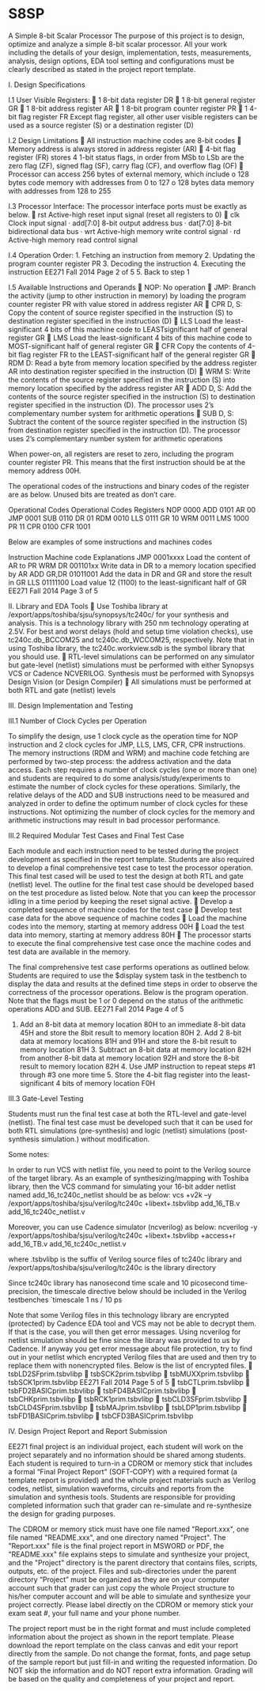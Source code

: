 # S8SP
A Simple 8-bit Scalar Processor
The purpose of this project is to design, optimize and analyze a simple 8-bit scalar processor. All your work including the details of your design, implementation, tests, measurements, analysis, design options, EDA tool setting and configurations must be clearly described as stated in the project report template. 
 
I. Design Specifications 
 
I.1 User Visible Registers:  1 8-bit data register DR  1 8-bit general register GR  1 8-bit address register AR  1 8-bit program counter register PR  1 4-bit flag register FR Except flag register, all other user visible registers can be used as a source register (S) or a destination register (D) 
 
I.2 Design Limitations  All instruction machine codes are 8-bit codes  Memory address is always stored in address register (AR)  4-bit flag register (FR) stores 4 1-bit status flags, in order from MSb to LSb are the zero flag (ZF), signed flag (SF), carry flag (CF), and overflow flag (OF)  Processor can access 256 bytes of external memory, which include o 128 bytes code memory with addresses from 0 to 127 o 128 bytes data memory with addresses from 128 to 255 
 
I.3 Processor Interface: The processor interface ports must be exactly as below.  rst Active-high reset input signal (reset all registers to 0)  clk Clock input signal · add[7:0] 8-bit output address bus · dat[7:0] 8-bit bidirectional data bus · wrt Active-high memory write control signal · rd Active-high memory read control signal 
 
I.4 Operation Order: 1. Fetching an instruction from memory 2. Updating the program counter register PR 3. Decoding the instruction 4. Executing the instruction 
EE271 Fall 2014 
Page 2 of 5 
5. Back to step 1 
 
I.5 Available Instructions and Operands  NOP: No operation  JMP: Branch the activity (jump to other instruction in memory) by loading the program counter register PR with value stored in address register AR  CPR D, S: Copy the content of source register specified in the instruction (S) to destination register specified in the instruction (D)  LLS Load the least-significant 4 bits of this machine code to LEASTsignificant half of general register GR  LMS Load the least-significant 4 bits of this machine code to MOST-significant half of general register GR  CFR Copy the contents of 4-bit flag register FR to  the LEAST-significant half of the general register GR  RDM D: Read a byte from memory location specified by the address register AR into destination register specified in the instruction (D)  WRM S: Write the contents of the source register specified in the instruction (S) into memory location specified by the address register AR  ADD D, S: Add the contents of the source register specified in the instruction (S) to destination register specified in the instruction (D). The processor uses 2’s complementary number system for arithmetic operations  SUB D, S: Subtract the content of the source register specified in the instruction (S) from destination register specified in the instruction (D). The processor uses 2’s complementary number system for arithmetic operations 
 
When power-on, all registers are reset to zero, including the program counter register PR. This means that the first instruction should be at the memory address 00H. 
 
The operational codes of the instructions and binary codes of the register are as below. Unused bits are treated as don’t care. 
 
Operational Codes  Operational Codes  Registers NOP 0000  ADD 0101  AR 00 JMP 0001  SUB 0110  DR 01 RDM 0010  LLS 0111  GR 10 WRM 0011  LMS 1000  PR 11 CPR 0100  CFR 1001    
 
Below are examples of some instructions and machines codes 
 
Instruction Machine code Explanations JMP 0001xxxx Load the content of AR to PR WRM DR 001101xx Write data in DR to a memory location specified by AR ADD GR,DR 01011001 Add the data in DR and GR and store the result in GR LLS 01111100 Load value 12 (1100) to the least-significant half of GR 
EE271 Fall 2014 
Page 3 of 5 
 
II. Library and EDA Tools  Use Toshiba library at /export/apps/toshiba/sjsu/synopsys/tc240c/ for your synthesis and analysis. This is a technology library with 250 nm technology operating at 2.5V. For best and worst delays (hold and setup time violation checks), use tc240c.db_BCCOM25 and tc240c.db_WCCOM25, respectively. Note that in using Toshiba library, the tc240c.workview.sdb is the symbol library that you should use.  RTL-level simulations can be performed on any simulator but gate-level (netlist) simulations must be performed with either Synopsys VCS or Cadence NCVERILOG. Synthesis must be performed with Synopsys Design Vision (or Design Compiler)  All simulations must be performed at both RTL and gate (netlist) levels 
 
III. Design Implementation and Testing 
 
III.1 Number of Clock Cycles per Operation 
 
To simplify the design, use 1 clock cycle as the operation time for NOP instruction and 2 clock cycles for JMP, LLS, LMS, CFR, CPR instructions. The memory instructions (RDM and WRM) and machine code fetching are performed by two-step process: the address activation and the data access. Each step requires a number of clock cycles (one or more than one) and students are required to do some analysis/study/experiments to estimate the number of clock cycles for these operations. Similarly, the relative delays of the ADD and SUB instructions need to be measured and analyzed in order to define the optimum number of clock cycles for these instructions. Not optimizing the number of clock cycles for the memory and arithmetic instructions may result in bad processor performance. 
 
III.2 Required Modular Test Cases and Final Test Case 
 
Each module and each instruction need to be tested during the project development as specified in the report template. Students are also required to develop a final comprehensive test case to test the processor operation. This final test cased will be used to test the design at both RTL and gate (netlist) level. The outline for the final test case should be developed based on the test procedure as listed below. Note that you can keep the processor idling in a time period by keeping the reset signal active.  Develop a completed sequence of machine codes for the test case  Develop test case data for the above sequence of machine codes  Load the machine codes into the memory, starting at memory address 00H  Load the test data into memory, starting at memory address 80H  The processor starts to execute the final comprehensive test case once the machine codes and test data are available in the memory. 
 
The final comprehensive test case performs operations as outlined below. Students are required to use the $display system task in the testbench to display the data and results at the defined time steps in order to observe the correctness of the processor operations. Below is the program operation. Note that the flags must be 1 or 0 depend on the status of the arithmetic operations ADD and SUB. 
EE271 Fall 2014 
Page 4 of 5 
1. Add an 8-bit data at memory location 80H to an immediate 8-bit data 45H and store the 8bit result to memory location 80H 2. Add 2 8-bit data at memory locations 81H and 91H and store the 8-bit result to memory location 81H 3. Subtract an 8-bit data at memory location 82H from another 8-bit data at memory location 92H and store the 8-bit result to memory location 82H 4. Use JMP instruction to repeat steps #1 through #3 one more time 5. Store the 4-bit flag register into the least-significant 4 bits of memory location F0H 
 
III.3 Gate-Level Testing 
 
Students must run the final test case at both the RTL-level and gate-level (netlist). The final test case must be developed such that it can be used for both RTL simulations (pre-synthesis) and logic (netlist) simulations (post-synthesis simulation.) without modification. 
 
Some notes: 
 
In order to run VCS with netlist file, you need to point to the Verilog source of the target library. As an example of synthesizing/mapping with Toshiba library, then the VCS command for simulating your 16-bit adder netlist named add_16_tc240c_netlist should be as below: vcs +v2k –y /export/apps/toshiba/sjsu/verilog/tc240c +libext+.tsbvlibp add_16_TB.v add_16_tc240c_netlist.v 
 
Moreover, you can use Cadence simulator (ncverilog) as below: ncverilog -y /export/apps/toshiba/sjsu/verilog/tc240c +libext+.tsbvlibp +access+r add_16_TB.v add_16_tc240c_netlist.v 
 
where .tsbvlibp is the suffix of Verilog source files of tc240c library and /export/apps/toshiba/sjsu/verilog/tc240c is the library directory 
 
Since tc240c library has nanosecond time scale and 10 picosecond time-precision, the timescale directive below should be included in the Verilog testbenches `timescale 1 ns / 10 ps 
 
Note that some Verilog files in this technology library are encrypted (protected) by Cadence EDA tool and VCS may not be able to decrypt them. If that is the case, you will then get error messages. Using ncverilog for netlist simulation should be fine since the library was provided to us by Cadence. If anyway you get error message about file protection, try to find out in your netlist which encrypted Verilog files that are used and then try to replace them with nonencrypted files. Below is the list of encrypted files.  tsbLD2SFprim.tsbvlibp  tsbSCK2prim.tsbvlibp  tsbMUXXprim.tsbvlibp  tsbSCK1prim.tsbvlibp 
EE271 Fall 2014 
Page 5 of 5 
 tsbCTLprim.tsbvlibp  tsbFD2BASICprim.tsbvlibp  tsbFD4BASICprim.tsbvlibp  tsbCHKprim.tsbvlibp  tsbRCK1prim.tsbvlibp  tsbCLD3SFprim.tsbvlibp  tsbCLD4SFprim.tsbvlibp  tsbMAJprim.tsbvlibp  tsbLDP1prim.tsbvlibp  tsbFD1BASICprim.tsbvlibp  tsbCFD3BASICprim.tsbvlibp 
 
IV. Design Project Report and Report Submission 
 
EE271 final project is an individual project, each student will work on the project separately and no information should be shared among students. Each student is required to turn-in a CDROM or memory stick that includes a formal “Final Project Report" (SOFT-COPY) with a required format (a template report is provided) and the whole project materials such as Verilog codes, netlist, simulation waveforms, circuits and reports from the simulation and synthesis tools. Students are responsible for providing completed information such that grader can re-simulate and re-synthesize the design for grading purposes. 
 
The CDROM or memory stick must have one file named "Report.xxx", one file named "README.xxx", and one directory named "Project". The "Report.xxx" file is the final project report in MSWORD or PDF, the "README.xxx" file explains steps to simulate and synthesize your project, and the "Project" directory is the parent directory that contains files, scripts, outputs, etc. of the project. Files and sub-directories under the parent directory “Project” must be organized as they are on your computer account such that grader can just copy the whole Project structure to his/her computer account and will be able to simulate and synthesize your project correctly. Please label directly on the CDROM or memory stick your exam seat #, your full name and your phone number. 
 
The project report must be in the right format and must include completed information about the project as shown in the report template. Please download the report template on the class canvas and edit your report directly from the sample. Do not change the format, fonts, and page setup of the sample report but just fill-in and writing the requested information. Do NOT skip the information and do NOT report extra information. Grading will be based on the quality and completeness of your project and report. 
 
